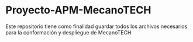 # Proyecto-APM-MecanoTECH
Este repositorio tiene como finalidad guardar todos los archivos necesarios para la conformación y despliegue de MecanoTECH
